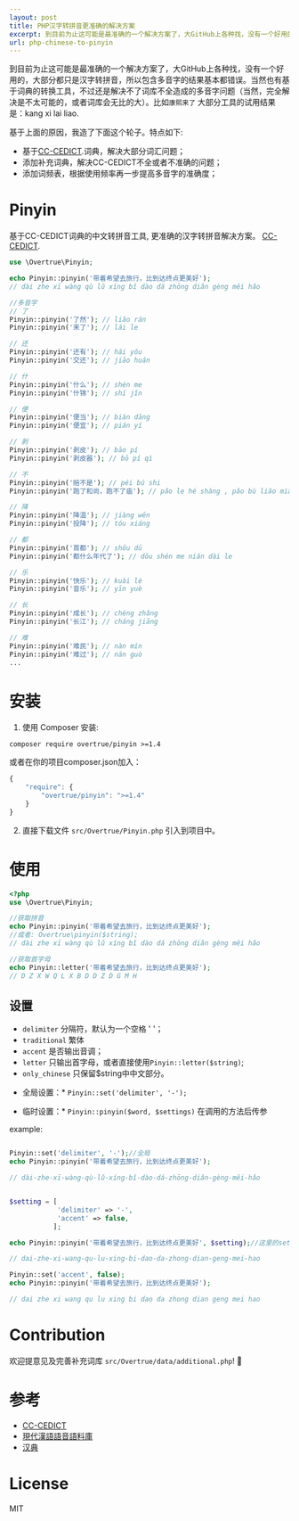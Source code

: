 ```yaml
---
layout: post
title: PHP汉字转拼音更准确的解决方案
excerpt: 到目前为止这可能是最准确的一个解决方案了，大GitHub上各种找，没有一个好用的，大部分都只是汉字转拼音,所以我造了这个轮子...
url: php-chinese-to-pinyin
---
```


到目前为止这可能是最准确的一个解决方案了，大GitHub上各种找，没有一个好用的，大部分都只是汉字转拼音，所以包含多音字的结果基本都错误。当然也有基于词典的转换工具，不过还是解决不了词库不全造成的多音字问题（当然，完全解决是不太可能的，或者词库会无比的大）。比如`康熙来了` 大部分工具的试用结果是：kang xi lai liao.

基于上面的原因，我造了下面这个轮子。特点如下:

- 基于[CC-CEDICT](http://cc-cedict.org/wiki/).词典，解决大部分词汇问题；
- 添加补充词典，解决CC-CEDICT不全或者不准确的问题；
- 添加词频表，根据使用频率再一步提高多音字的准确度；

Pinyin
======

基于CC-CEDICT词典的中文转拼音工具, 更准确的汉字转拼音解决方案。 [CC-CEDICT](http://cc-cedict.org/wiki/).

```php
use \Overtrue\Pinyin;

echo Pinyin::pinyin('带着希望去旅行，比到达终点更美好');
// dài zhe xī wàng qù lǔ xíng bǐ dào dá zhōng diǎn gèng měi hǎo

//多音字
// 了
Pinyin::pinyin('了然'); // liǎo rán
Pinyin::pinyin('来了'); // lái le

// 还
Pinyin::pinyin('还有'); // hái yǒu
Pinyin::pinyin('交还'); // jiāo huán

// 什
Pinyin::pinyin('什么'); // shén me
Pinyin::pinyin('什锦'); // shí jǐn

// 便
Pinyin::pinyin('便当'); // biàn dāng
Pinyin::pinyin('便宜'); // pián yí

// 剥
Pinyin::pinyin('剥皮'); // bāo pí
Pinyin::pinyin('剥皮器'); // bō pí qì

// 不
Pinyin::pinyin('赔不是'); // péi bú shi
Pinyin::pinyin('跑了和尚，跑不了庙'); // pǎo le hé shàng , pǎo bù liǎo miào

// 降
Pinyin::pinyin('降温'); // jiàng wēn
Pinyin::pinyin('投降'); // tóu xiáng

// 都
Pinyin::pinyin('首都'); // shǒu dū
Pinyin::pinyin('都什么年代了'); // dōu shén me nián dài le

// 乐
Pinyin::pinyin('快乐'); // kuài lè
Pinyin::pinyin('音乐'); // yīn yuè

// 长
Pinyin::pinyin('成长'); // chéng zhǎng
Pinyin::pinyin('长江'); // cháng jiāng

// 难
Pinyin::pinyin('难民'); // nàn mín
Pinyin::pinyin('难过'); // nán guò
...

```


# 安装
1. 使用 Composer 安装:

```shell
composer require overtrue/pinyin >=1.4
```

或者在你的项目composer.json加入：

```javascript
{
    "require": {
        "overtrue/pinyin": ">=1.4"
    }
}
```

2. 直接下载文件 `src/Overtrue/Pinyin.php` 引入到项目中。


# 使用

```php
<?php
use \Overtrue\Pinyin;

//获取拼音
echo Pinyin::pinyin('带着希望去旅行，比到达终点更美好');
//或者: Overtrue\pinyin($string);
// dài zhe xī wàng qù lǔ xíng bǐ dào dá zhōng diǎn gèng měi hǎo

//获取首字母
echo Pinyin::letter('带着希望去旅行，比到达终点更美好');
// D Z X W Q L X B D D Z D G M H

```

## 设置

- `delimiter` 分隔符，默认为一个空格 ' '；
- `traditional` 繁体
- `accent` 是否输出音调；
- `letter` 只输出首字母，或者直接使用`Pinyin::letter($string)`;
- `only_chinese` 只保留$string中中文部分。

* 全局设置：*  `Pinyin::set('delimiter', '-');`

* 临时设置：*  `Pinyin::pinyin($word, $settings)` 在调用的方法后传参

example:

```php

Pinyin::set('delimiter', '-');//全局
echo Pinyin::pinyin('带着希望去旅行，比到达终点更美好');

// dài-zhe-xī-wàng-qù-lǔ-xíng-bǐ-dào-dá-zhōng-diǎn-gèng-měi-hǎo
```
```php

$setting = [
            'delimiter' => '-',
            'accent' => false,
           ];

echo Pinyin::pinyin('带着希望去旅行，比到达终点更美好', $setting);//这里的setting只是临时修改，并非全局设置

// dai-zhe-xi-wang-qu-lu-xing-bi-dao-da-zhong-dian-geng-mei-hao
```

```php
Pinyin::set('accent', false);
echo Pinyin::pinyin('带着希望去旅行，比到达终点更美好');

// dai zhe xi wang qu lu xing bi dao da zhong dian geng mei hao
```

# Contribution
欢迎提意见及完善补充词库 `src/Overtrue/data/additional.php`! :kiss:

# 参考
- [CC-CEDICT](http://cc-cedict.org/wiki/)
- [現代漢語語音語料庫](http://mmc.sinica.edu.tw/intro_c_01.html)
- [汉典](http://www.zdic.net/)

# License

MIT
